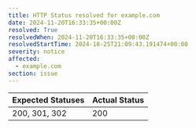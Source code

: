 ```yaml
---
title: HTTP Status resolved for example.com
date: 2024-11-20T16:33:35+00:00Z
resolved: True
resolvedWhen: 2024-11-20T16:33:35+00:00Z
resolvedStartTime: 2024-10-25T21:09:43.191474+00:00
severity: notice
affected:
  - example.com
section: issue
---
```


| Expected Statuses | Actual Status  |
|-------------------|----------------|
| 200, 301, 302 | 200 |

